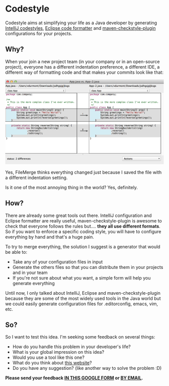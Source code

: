 # Codestyle

Codestyle aims at simplifying your life as a Java developer by generating [IntelliJ codestyles](http://www.jetbrains.com/idea/), [Eclipse code formatter](https://www.eclipse.org/) and [maven-checkstyle-plugin](http://maven.apache.org/plugins/maven-checkstyle-plugin/) configurations for your projects.

## Why?

When your join a new project team (in your company or in an open-source project), everyone has a different indentation preference, a different IDE, a different way of formatting code and that makes your commits look like that:

![Diff gone bad](diff.png)

Yes, FileMerge thinks everything changed just because I saved the file with a different indentation setting.

Is it one of the most annoying thing in the world? Yes, definitely.

## How?

There are already some great tools out there. IntelliJ configuration and Eclipse formatter are really useful, maven-checkstyle-plugin is awesome to check that everyone follows the rules but.... **they all use different formats**. So if you want to enforce a specific coding style, you will have to configure everything by hand and that's a huge pain.

To try to merge everything, the solution I suggest is a generator that would be able to:

* Take any of your configuration files in input
* Generate the others files so that you can distribute them in your projects and in your team
* If you're not sure about what you want, a simple form will help you generate everything

Until now, I only talked about IntelliJ, Eclipse and maven-checkstyle-plugin because they are some of the most widely used tools in the Java world but we could easily generate configuration files for .editorconfig, emacs, vim, etc.

## So?

So I want to test this idea. I'm seeking some feedback on several things:

* How do you handle this problem in your developer's life?
* What is your global impression on this idea?
* Would you use a tool like this one?
* What do you think about [this website](http://codestyle.vdurmont.com)?
* Do you have any suggestion? (like another way to solve the problem :D)

**Please send your feedback [IN THIS GOOGLE FORM](http://goo.gl/forms/eFSNNOHocA) or [BY EMAIL](mailto:vdurmont@gmail.com?subject=Feedback%20on%20Codestyle).**
